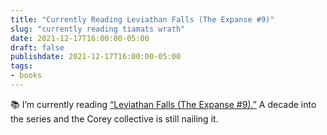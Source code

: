 ```yaml
---
title: "Currently Reading Leviathan Falls (The Expanse #9)"
slug: "currently reading tiamats wrath"
date: 2021-12-17T16:00:00-05:00
draft: false
publishdate: 2021-12-17T16:00:00-05:00
tags:
- books
---
```


📚 I’m currently reading [“Leviathan Falls (The Expanse #9).”][1] A decade into the series and the Corey collective is still nailing it.

[1]: https://bookshop.org/a/11073/9780316332910
